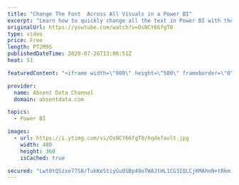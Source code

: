 ```yaml
---
title: "Change The Font  Across All Visuals in a Power BI"
excerpt: "Learn how to quickly change all the text in Power BI with the theme options in Power BI"
originalUrl: https://youtube.com/watch?v=OsNCY66fgT0
type: video
price: Free
length: PT2M9S
publishedDateTime: 2020-07-26T13:06:51Z
heat: 51

featuredContent: "<iframe width=\"800\" height=\"500\" frameborder=\"0\" src=\"https://www.youtube.com/embed/OsNCY66fgT0\" allow=\"accelerometer; autoplay; encrypted-media; gyroscope; picture-in-picture\" allowfullscreen></iframe>"

provider:
  name: Absent Data Channel
  domain: absentdata.com

topics:
  - Power BI

images:
  - url: https://i.ytimg.com/vi/OsNCY66fgT0/hqdefault.jpg
    width: 480
    height: 360
    isCached: true

secured: "Lwt0tQSzxe77S8/TukKeStiyGu0SBp49oTWAJtHL1CG3IQLCjKMAhnN+tRkmiYNgqh14XIkTBGYaoa1ovGpE61XWYH5KDN/cmh9KD+LINuo6el2K3jyNVE46x/LYk2+xAT/EfaKE40EAJi57/6BG2UBwzJn34R/ro4AU2nerysl6WioDym9A002Qhkmr2sCbBCOYApWbhjfTXU37h8penVXBigynq/54OFLfxIDNlcOdYMGD125E3bM0DVqlNuxDcqRBv2pYdLHM87b4hyw1Gf2dxrCwZdwV8dgWRmkLPmdiBO0ULI3BPs8w/G6Qg38QSTm6T3RDG5kvTtHpc2D1s+j9v010Iz4NaEqrJejMuFSHQfgRu4o4ykz5/aAEdcwLJ6877jvBSEoIrRrcnBhTBww3TujmxSgySg6QWV1WnKY=;L7JL4R3PwVz48TAKJAgplg=="
---
```


